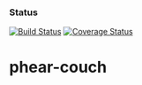 ### Status
[![Build Status](https://travis-ci.org/PhearZero/phear-couch.png)](https://travis-ci.org/PhearZero/phear-couch)
[![Coverage Status](https://img.shields.io/coveralls/PhearZero/phear-couch.svg)](https://coveralls.io/r/PhearZero/phear-couch)

phear-couch
===========
